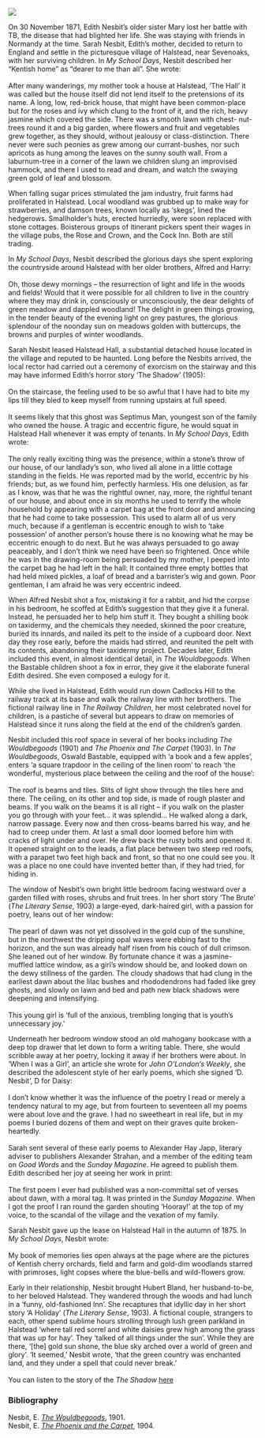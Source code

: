 <a href="https://juncture-digital.org"><img src="https://juncture-digital.org/images/ve-button.png"/></a>
<param author="Eleanor Fitzsimons" banner="/images/banners/19c.jpg" layout="vtl" title="Edith Nesbit, Halstead" ve-config/>

<param aliases="Halstead" eid="Q2035885" ve-entity/>
<param aliases="Sevenoaks" eid="Q939838" ve-entity/>
<param aliases="Rose and Crown" eid="Q26327334" ve-entity/>

On 30 November 1871, Edith Nesbit’s older sister Mary lost her battle with TB, the disease that had blighted her life. She was staying with friends in Normandy at the time. Sarah Nesbit, Edith’s mother, decided to return to England and settle in the picturesque village of Halstead, near Sevenoaks, with her surviving children. In _My School Days_, Nesbit described her “Kentish home” as “dearer to me than all”. She wrote:
<br/><br/>
After many wanderings, my mother took a house at Halstead, ‘The Hall’ it was called but the house itself did not lend itself to the pretensions of its name. A long, low, red-brick house, that might have been common-place but for the roses and ivy which clung to the front of it, and the rich, heavy jasmine which covered the side. There was a smooth lawn with chest- nut-trees round it and a big garden, where flowers and fruit and vegetables grew together, as they should, without jealousy or class-distinction. There never were such peonies as grew among our currant-bushes, nor such apricots as hung among the leaves on the sunny south wall. From a laburnum-tree in a corner of the lawn we children slung an improvised hammock, and there I used to read and dream, and watch the swaying green gold of leaf and blossom.
<param ve-image-v2 manifest="https://iiif.juncture-digital.org/wc:Rose_and_Crown%2C_Halstead_-_geograph.org.uk_-_2073126.jpg/manifest.json">

When falling sugar prices stimulated the jam industry, fruit farms had proliferated in Halstead. Local woodland was grubbed up to make way for strawberries, and damson trees, known locally as ‘skegs’, lined the hedgerows. Smallholder’s huts, erected hurriedly, were soon replaced with stone cottages. Boisterous groups of itinerant pickers spent their wages in the village pubs, the Rose and Crown, and the Cock Inn. Both are still trading.
<param ve-image-v2 manifest="https://iiif.juncture-digital.org/wc:Cock_Inn%2C_Halstead_-_geograph.org.uk_-_2073238.jpg/manifest.json">
<param center="Q2035885" ve-map zoom="14"/>

In _My School Days_, Nesbit described the glorious days she spent exploring the countryside around Halstead with her older brothers, Alfred and Harry: 
<br/><br/>
Oh, those dewy mornings – the resurrection of light and life in the woods and fields! Would that it were possible for all children to live in the country where they may drink in, consciously or unconsciously, the dear delights of green meadow and dappled woodland! The delight in green things growing, in the tender beauty of the evening light on grey pastures, the glorious splendour of the noonday sun on meadows golden with buttercups, the browns and purples of winter woodlands.
<param ve-image-v2 manifest="https://iiif.juncture-digital.org/wc:23_of_%27Spring_%28Summer-Autumn-Winter%29_songs_and_sketches%27_%2811306335426%29.jpg/manifest.json">

Sarah Nesbit leased Halstead Hall, a substantial detached house located in the village and reputed to be haunted. Long before the Nesbits arrived, the local rector had carried out a ceremony of exorcism on the stairway and this may have informed Edith’s horror story ‘The Shadow’ (1905):
<br/><br/>
On the staircase, the feeling used to be so awful that I have had to bite my lips till they bled to keep myself from running upstairs at full speed.
<br/><br/>
It seems likely that this ghost was Septimus Man, youngest son of the family who owned the house. A tragic and eccentric figure, he would squat in Halstead Hall whenever it was empty of tenants. In _My School Days_, Edith wrote: 
<br/><br/>
The only really exciting thing was the presence, within a stone’s throw of our house, of our landlady’s son, who lived all alone in a little cottage standing in the fields. He was reported mad by the world, eccentric by his friends; but, as we found him, perfectly harmless. His one delusion, as far as I know, was that he was the rightful owner, nay, more, the rightful tenant of our house, and about once in six months he used to terrify the whole household by appearing with a carpet bag at the front door and announcing that he had come to take possession. This used to alarm all of us very much, because if a gentleman is eccentric enough to wish to ‘take possession’ of another person’s house there is no knowing what he may be eccentric enough to do next. But he was always persuaded to go away peaceably, and I don’t think we need have been so frightened. Once while he was in the drawing-room being persuaded by my mother, I peeped into the carpet bag he had left in the hall: It contained three empty bottles that had held mixed pickles, a loaf of bread and a barrister’s wig and gown. Poor gentleman, I am afraid he was very eccentric indeed.
<param center="Q2035885" ve-map zoom="14"/>

When Alfred Nesbit shot a fox, mistaking it for a rabbit, and hid the corpse in his bedroom, he scoffed at Edith’s suggestion that they give it a funeral. Instead, he persuaded her to help him stuff it. They bought a shilling book on taxidermy, and the chemicals they needed, skinned the poor creature, buried its innards, and nailed its pelt to the inside of a cupboard door. Next day they rose early, before the maids had stirred, and reunited the pelt with its contents, abandoning their taxidermy project. Decades later, Edith included this event, in almost identical detail, in _The Wouldbegoods_. When the Bastable children shoot a fox in error, they give it the elaborate funeral Edith desired. She even composed a eulogy for it.
<param ve-image-v2 manifest="https://iiif.juncture-digital.org/wc:Wouldbegoods-nesbit_0225.jpg/manifest.json">

While she lived in Halstead, Edith would run down Cadlocks Hill to the railway track at its base and walk the railway line with her brothers. The fictional railway line in _The Railway Children_, her most celebrated novel for children, is a pastiche of several but appears to draw on memories of Halstead since it runs along the field at the end of the children’s garden.
<param ve-image-v2 manifest="https://iiif.juncture-digital.org/wc:Footpath_to_Cadlocks_Hill_-_geograph.org.uk_-_1574685.jpg/manifest.json">
<param center="51.344163347233376, 0.13627557317754357" ve-map zoom="16"/>
 
Nesbit included this roof space in several of her books including _The Wouldbegoods_ (1901) and _The Phoenix and The Carpet_ (1903). In _The Wouldbegoods_, Oswald Bastable, equipped with ‘a book and a few apples’, enters ‘a square trapdoor in the ceiling of the linen room’ to reach ‘the wonderful, mysterious place between the ceiling and the roof of the house’: 
<br/><br/>
The roof is beams and tiles. Slits of light show through the tiles here and there. The ceiling, on its other and top side, is made of rough plaster and beams. If you walk on the beams it is all right – if you walk on the plaster you go through with your feet... it was splendid... He walked along a dark, narrow passage. Every now and then cross-beams barred his way, and he had to creep under them. At last a small door loomed before him with cracks of light under and over. He drew back the rusty bolts and opened it. It opened straight on to the leads, a flat place between two steep red roofs, with a parapet two feet high back and front, so that no one could see you. It was a place no one could have invented better than, if they had tried, for hiding in.
<param ve-image-v2 manifest="https://iiif.juncture-digital.org/wc:Wouldbegoods-nesbit_0001.jpg/manifest.json">

The window of Nesbit’s own bright little bedroom facing westward over a garden filled with roses, shrubs and fruit trees. In her short story ‘The Brute’ (_The Literary Sense_, 1903) a large-eyed, dark-haired girl, with a passion for poetry, leans out of her window:
<br/><br/>
The pearl of dawn was not yet dissolved in the gold cup of the sunshine, but in the northwest the dripping opal waves were ebbing fast to the horizon, and the sun was already half risen from his couch of dull crimson. She leaned out of her window. By fortunate chance it was a jasmine-muffled lattice window, as a girl’s window should be, and looked down on the dewy stillness of the garden. The cloudy shadows that had clung in the earliest dawn about the lilac bushes and rhododendrons had faded like grey ghosts, and slowly on lawn and bed and path new black shadows were deepening and intensifying. 
<br/><br/>
This young girl is ‘full of the anxious, trembling longing that is youth’s unnecessary joy.’ 
<param ve-image-v2 manifest="https://iiif.juncture-digital.org/wc:Vincent_van_Gogh_-_Lilacs_%281889%29.jpg/manifest.json">

Underneath her bedroom window stood an old mahogany bookcase with a deep top drawer that let down to form a writing table. There, she would scribble away at her poetry, locking it away if her brothers were about. In ‘When I was a Girl’, an article she wrote for _John O’London’s Weekly_, she described the adolescent style of her early poems, which she signed ‘D. Nesbit’, D for Daisy: 
<br/><br/>
I don’t know whether it was the influence of the poetry I read or merely a tendency natural to my age, but from fourteen to seventeen all my poems were about love and the grave. I had no sweetheart in real life, but in my poems I buried dozens of them and wept on their graves quite broken-heartedly. 
<br/><br/>
Sarah sent several of these early poems to Alexander Hay Japp, literary adviser to publishers Alexander Strahan, and a member of the editing team on _Good Words_ and the _Sunday Magazine_. He agreed to publish them. Edith described her joy at seeing her work in print: 
<br/><br/>
The first poem I ever had published was a non-committal set of verses about dawn, with a moral tag. It was printed in the _Sunday Magazine_. When I got the proof I ran round the garden shouting ‘Hooray!’ at the top of my voice, to the scandal of the village and the vexation of my family. 
<param ve-image-v2 manifest="https://iiif.juncture-digital.org/wc:19_of_%27Flowers_I_bring_and_Songs_I_sing_..._Poems_by_E._Bland%2C_H._M._Burnside%2C_A._Scanes%27_%2811223991133%29.jpg/manifest.json">

Sarah Nesbit gave up the lease on Halstead Hall in the autumn of 1875. In _My School Days_, Nesbit wrote: 
<br/><br/>
My book of memories lies open always at the page where are the pictures of Kentish cherry orchards, field and farm and gold-dim woodlands starred with primroses, light copses where the blue-bells and wild-flowers grow. 
<param ve-image-v2 manifest="https://iiif.juncture-digital.org/wc:Bluebells_on_the_North_Downs_Way_-_geograph.org.uk_-_167791.jpg/manifest.json">

Early in their relationship, Nesbit brought Hubert Bland, her husband-to-be, to her beloved Halstead. They wandered through the woods and had lunch in a ‘funny, old-fashioned Inn’. She recaptures that idyllic day in her short story ‘A Holiday’ (_The Literary Sense_, 1903). A fictional couple, strangers to each, other spend sublime hours strolling through lush green parkland in Halstead ‘where tall red sorrel and white daisies grew high among the grass that was up for hay’. They ‘talked of all things under the sun’. While they are there, ‘[the] gold sun shone, the blue sky arched over a world of green and glory’. ‘It seemed,’ Nesbit wrote, ‘that the green country was enchanted land, and they under a spell that could never break.’ 
<br/><br/>
You can listen to the story of the _The Shadow_ [here](https://www.youtube.com/watch?v=g35k5tiRTiY)
<param ve-image-v2 manifest="https://iiif.juncture-digital.org/wc:Hubert_Bland_-_Project_Gutenberg_eText_13715.png/manifest.json">

### Bibliography

Nesbit, E. [_The Wouldbegoods_](https://www.gutenberg.org/ebooks/32466), 1901.   
Nesbit, E. [_The Phoenix and the Carpet_](https://www.gutenberg.org/ebooks/836), 1904.
